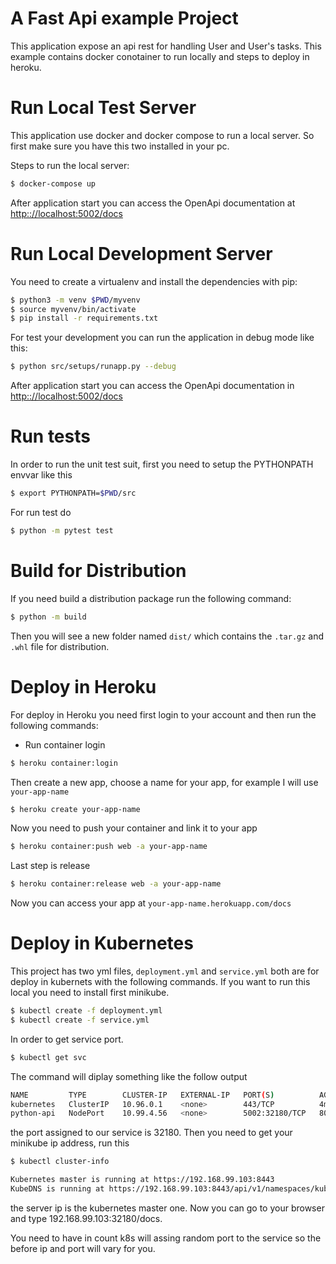 # A Fast Api example Project
This application expose an api rest for handling User and User's tasks.
This example contains docker conotainer to run locally and steps to deploy in heroku.

# Run Local Test Server
This application use docker and docker compose to run a local server. So first make sure you
have this two installed in your pc.

Steps to run the local server:

```bash
$ docker-compose up
```
After application start you can access the OpenApi documentation at [http:://localhost:5002/docs](http://localhost:5002/docs)

# Run Local Development Server

You need to create a virtualenv and install the dependencies with pip:
```bash
$ python3 -m venv $PWD/myvenv
$ source myvenv/bin/activate
$ pip install -r requirements.txt
```

For test your development you can run the application in debug mode like this:

```bash
$ python src/setups/runapp.py --debug
```
 After application start you can access the OpenApi documentation in [http:://localhost:5002/docs](http://localhost:5002/docs)
 
 # Run tests
 In order to run the unit test suit, first you need to setup the PYTHONPATH envvar like this
 
```bash
$ export PYTHONPATH=$PWD/src
```
For run test do
```bash
$ python -m pytest test
```
# Build for Distribution
If you need build a distribution package run the following command:
```bash
$ python -m build
``` 
Then you will see a new folder named `dist/` which contains the `.tar.gz` and `.whl` file for
distribution.

# Deploy in Heroku

For deploy in Heroku you need first login to your account and then run the following commands:

- Run container login
```bash
$ heroku container:login
```
Then create a new app, choose a name for your app, for example I will use `your-app-name`

```bash
$ heroku create your-app-name
```
Now you need to push your container and link it to your app
```bash
$ heroku container:push web -a your-app-name
```
Last step is release 
```bash
$ heroku container:release web -a your-app-name
```
Now you can access your app at `your-app-name.herokuapp.com/docs`


# Deploy in Kubernetes

This project has two yml files, `deployment.yml` and `service.yml` both are for deploy in kubernets with
the following commands. 
If you want to run this local you need to install first minikube.

```bash
$ kubectl create -f deployment.yml
$ kubectl create -f service.yml
``` 
In order to get service port.
```bash
$ kubectl get svc
```
The command will diplay something like the follow output

```bash
NAME         TYPE        CLUSTER-IP   EXTERNAL-IP   PORT(S)          AGE
kubernetes   ClusterIP   10.96.0.1    <none>        443/TCP          4m47s
python-api   NodePort    10.99.4.56   <none>        5002:32180/TCP   80s
```

the port assigned to our service is 32180. Then you need to get your minikube ip address, run this

```bash
$ kubectl cluster-info

Kubernetes master is running at https://192.168.99.103:8443
KubeDNS is running at https://192.168.99.103:8443/api/v1/namespaces/kube-system/services/kube-dns:dns/proxy
```

the server ip is the kubernetes master one. Now you can go to your browser and type 192.168.99.103:32180/docs.

You need to have in count k8s will assing random port to the service so the before ip and port will vary for you.
 
